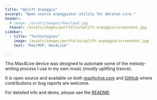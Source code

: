 ```yaml
---
title: "Uplift Arpeggio"
excerpt: "Open source arpeggiator utility for Ableton Live."
header:
  # image: /assets/images/download.jpg
  teaser: /assets/images/portfolio/uplift-arpeggio/screenshot.jpg
sidebar:
  - title: "Technologies"
    image: /assets/images/portfolio/uplift-arpeggio/screenshot.jpg
    text: "Max/MSP, Max4Live"

---
```


This Max4Live device was designed to automate some of the melody-writing process I use in my own music (mostly uplifting trance).

It is open source and available on both [maxforlive.com](https://maxforlive.com/library/device/6170/uplift-arpeggio) and [GitHub](https://github.com/dfilaretti/uplift-arpeggio) where contributions or bug reports are welcome. 

For detailed info and demo, please see the [README](https://github.com/dfilaretti/uplift-arpeggio/blob/master/README.md).
